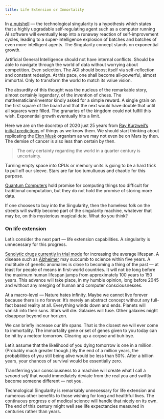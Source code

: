 ```yaml
---
title: Life Extension or Immortality
---
```


In [a nutshell](https://en.wikipedia.org/wiki/Technological_singularity) — the technological singularity is a hypothesis which states that a highly upgradable self-regulating agent such as a computer running AI software will eventually leap into a runaway reaction of self-improvement cycles, leading to a super-intelligence explosion of batches and batches of even more intelligent agents. The Singularity concept stands on exponential growth.

Artificial General Intelligence should not have internal conflicts. Should be able to navigate through the world of data without worrying about competition. Even selection. The AGI should boost itself via self-reflection and constant redesign. At this pace, one shall become all-powerful, almost immortal. Only to transform the world to match its value vision.

The absurdity of this thought was the nucleus of the remarkable story, almost certainly legendary, of the invention of chess. The mathematician/inventor kindly asked for a simple reward. A single grain on the first square of the board and that the next would have double that until all squares were filled. The granaries of the kingdom could not fulfill this wish. Exponential growth eventually hits a limit.

Here we are on the doorstep of 2020 just 25 years from [Ray Kurzweil’s initial predictions](https://en.wikipedia.org/wiki/Predictions_made_by_Ray_Kurzweil) of things as we know them. We should start thinking about replicating the [Elon Musk](https://ro.wikipedia.org/wiki/Elon_Musk) organism as we may not even be on Mars by then. The demise of cancer is also less than certain by then.

> The only certainty regarding the world in a quarter century is uncertainty.

Turning empty space into CPUs or memory units is going to be a hard trick to pull off our sleeve. Stars are far too tumultuous and chaotic for this purpose.

[Quantum Computers](https://en.wikipedia.org/wiki/Quantum_computing) hold promise for computing things too difficult for traditional computation, but they do not hold the promise of storing more data.

If one chooses to buy into the Singularity, then the homeless folk on the streets will swiftly become part of the singularity machine, whatever that may be, on this mysterious magical date. What do you think?

### On life extension


Let’s consider the next part — life extension capabilities. A singularity is unnecessary for this progress.

[Senolytic drugs currently in trial mode](https://medicalxpress.com/news/2019-01-first-in-human-trial-senolytic-drugs.html) for increasing the average lifespan. A disease such as [Alzheimer](https://en.wikipedia.org/wiki/Alzheimer%27s_disease) may succumb to science within five years. A multitude of genetic anomalies is close to becoming a thing of the past — at least for people of means in first-world countries. It will not be long before the maximum human lifespan jumps from approximately 100 years to 150 years. This advance will take place, in my humble opinion, long before 2045 and without any merging of human and computer consciousnesses.

At a macro-level — Nature hates infinity. Maybe we cannot live forever because there is no forever. It’s merely an abstract concept without any full-fact based reality at all. Everything winds down and ends. Planets will vanish into their suns. Stars will die. Galaxies will fuse. Other galaxies might disappear beyond our horizon.

We can briefly increase our life spans. That is the closest we will ever come to immortality. The immortality gene or set of genes given to you today can be hit by a meteor tomorrow. Clearing up a corpse and buh bye.

Let’s assume that the likelihood of you dying tomorrow is one in a million. (Probably much greater though.) By the end of a million years, the probabilities of you still being alive would be less than 50%. After a billion years, your chances of survival would be essentially zero.

Transferring your consciousness to a machine will create what I call a *second* *self* that would immediately deviate from the real you and swiftly become someone different — not you.

Technological Singularity is remarkably unnecessary for life extension and numerous other benefits to those wishing for long and healthful lives. The continuous progress e of medical science will handle that nicely on its own. The end of this century might well see life expectancies measured in centuries rather than years.
